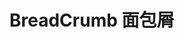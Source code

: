 # BreadCrumb 面包屑

<example-board :component="BreadCrumbBasic" :source="BreadCrumbBasicSource"></example-board>

<script>
  import BreadCrumbBasic from 'docs/examples/navigation/breadCrumb/breadCrumbBasic.vue';
  import BreadCrumbBasicSource from 'docs/examples/navigation/breadCrumb/breadCrumbBasic.txt';

export default {
  data(){
    return{
      BreadCrumbBasic,
      BreadCrumbBasicSource,

    }
  }
}

</script>

